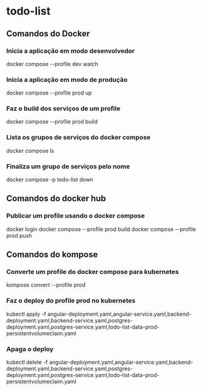 # todo-list

## Comandos do Docker

### Inicia a aplicação em modo desenvolvedor
docker compose --profile dev watch

### Inicia a aplicação em modo de produção
docker compose --profile prod up

### Faz o build dos serviços de um profile
docker compose --profile prod build

### Lista os grupos de serviços do docker compose
docker compose ls

### Finaliza um grupo de serviços pelo nome
docker compose -p todo-list down


## Comandos do docker hub

### Publicar um profile usando o docker compose
docker login
docker compose --profile prod build
docker compose --profile prod push

## Comandos do kompose

### Converte um profile do docker compose para kubernetes
kompose convert --profile prod

### Faz o deploy do profile prod no kubernetes
kubectl apply -f angular-deployment.yaml,angular-service.yaml,backend-deployment.yaml,backend-service.yaml,postgres-deployment.yaml,postgres-service.yaml,todo-list-data-prod-persistentvolumeclaim.yaml

### Apaga o deploy
kubectl delete -f angular-deployment.yaml,angular-service.yaml,backend-deployment.yaml,backend-service.yaml,postgres-deployment.yaml,postgres-service.yaml,todo-list-data-prod-persistentvolumeclaim.yaml

